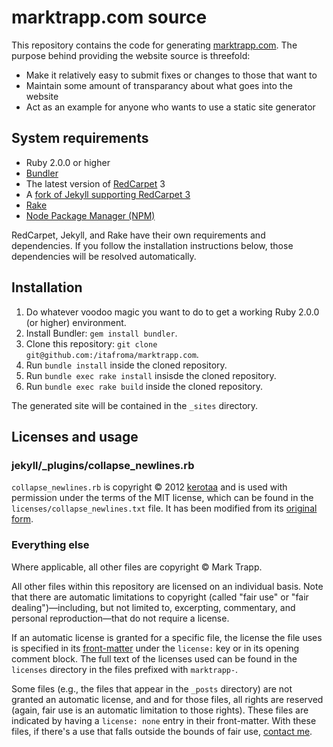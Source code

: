 # marktrapp.com source

This repository contains the code for generating [marktrapp.com][1]. The purpose behind providing the website source is threefold:

* Make it relatively easy to submit fixes or changes to those that want to
* Maintain some amount of transparancy about what goes into the website
* Act as an example for anyone who wants to use a static site generator

## System requirements

* Ruby 2.0.0 or higher
* [Bundler][2]
* The latest version of [RedCarpet][3] 3
* A [fork of Jekyll supporting RedCarpet 3][4]
* [Rake][5]
* [Node Package Manager (NPM)][6]

RedCarpet, Jekyll, and Rake have their own requirements and dependencies. If you follow the installation instructions below, those dependencies will be resolved automatically.

## Installation

1. Do whatever voodoo magic you want to do to get a working Ruby 2.0.0 (or higher) environment.
2. Install Bundler: `gem install bundler`.
3. Clone this repository: `git clone git@github.com:/itafroma/marktrapp.com`.
4. Run `bundle install` inside the cloned repository.
5. Run `bundle exec rake install` insisde the cloned repository.
6. Run `bundle exec rake build` inside the cloned repository.

The generated site will be contained in the `_sites` directory.

## Licenses and usage

### jekyll/\_plugins/collapse\_newlines.rb

`collapse_newlines.rb` is copyright © 2012 [kerotaa][7] and is used with permission under the terms of the MIT license, which can be found in the `licenses/collapse_newlines.txt` file. It has been modified from its [original form][8].

### Everything else

Where applicable, all other files are copyright © Mark Trapp.

All other files within this repository are licensed on an individual basis. Note that there are automatic limitations to copyright (called "fair use" or "fair dealing")—including, but not limited to, excerpting, commentary, and personal reproduction—that do not require a license.

If an automatic license is granted for a specific file, the license the file uses is specified in its [front-matter][9] under the `license:` key or in its opening comment block. The full text of the licenses used can be found in the `licenses` directory in the files prefixed with `marktrapp-`.

Some files (e.g., the files that appear in the `_posts` directory) are not granted an automatic license, and and for those files, all rights are reserved (again, fair use is an automatic limitation to those rights). These files are indicated by having a `license: none` entry in their front-matter. With these files, if there's a use that falls outside the bounds of fair use, [contact me][10].

[1]: http://marktrapp.com "Mark Trapp’s website"
[2]: http://bundler.io "Bundler website"
[3]: https://github.com/vmg/redcarpet "RedCarpet repository"
[4]: https://github.com/itafroma/jekyll "Forked Jekyll repository supporting RedCarpet 3"
[5]: http://rake.rubyforge.org "RAKE - Ruby Make"
[6]: http://npmjs.org "NPM website"
[7]: http://kerotaa.hateblo.jp/ "kerotaa’s website"
[8]: https://gist.github.com/kerotaa/5788650 "kerotaa’s remove-empty-lines-html.rb"
[9]: http://jekyllrb.com/docs/frontmatter/ "Jekyll: Front-matter"
[10]: http://marktrapp.com/contact "Contact Mark Trapp"
